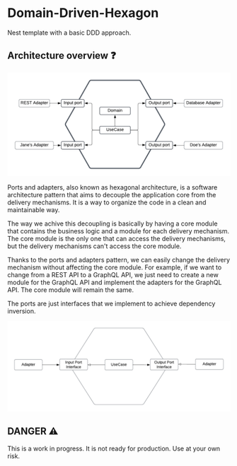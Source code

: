 # Domain-Driven-Hexagon

Nest template with a basic DDD approach.

## Architecture overview :question:

![Architecture overview](/documentation/assets/architecture-overview.png)

Ports and adapters, also known as hexagonal architecture, is a software architecture pattern that aims to decouple the application core from the delivery mechanisms. It is a way to organize the code in a clean and maintainable way.

The way we achive this decoupling is basically by having a core module that contains the business logic and a module for each delivery mechanism. The core module is the only one that can access the delivery mechanisms, but the delivery mechanisms can't access the core module.

Thanks to the ports and adapters pattern, we can easily change the delivery mechanism without affecting the core module. For example, if we want to change from a REST API to a GraphQL API, we just need to create a new module for the GraphQL API and implement the adapters for the GraphQL API. The core module will remain the same.

The ports are just interfaces that we implement to achieve
dependency inversion.

![dependency inversion](/documentation/assets/dependency-overview.png)

## DANGER :warning:

This is a work in progress. It is not ready for production.
Use at your own risk.

